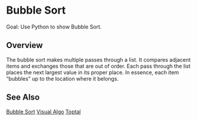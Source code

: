 # Bubble Sort

Goal: Use Python to show Bubble Sort.

## Overview

The bubble sort makes multiple passes through a list. It compares adjacent items and exchanges those that are out of order. Each pass through the list places the next largest value in its proper place. In essence, each item “bubbles” up to the location where it belongs.

## See Also

[Bubble Sort](https://en.wikipedia.org/wiki/Bubble_sort)
[Visual Algo](https://visualgo.net/en/sorting)
[Toptal](https://www.toptal.com/developers/sorting-algorithms/bubble-sort)